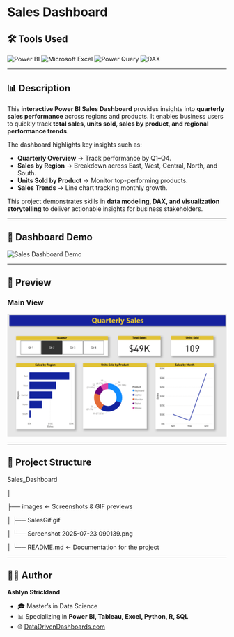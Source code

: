 # Sales Dashboard  

## 🛠 Tools Used  
![Power BI](https://img.shields.io/badge/Power%20BI-F2C811?style=for-the-badge&logo=powerbi&logoColor=black)  ![Microsoft Excel](https://img.shields.io/badge/Microsoft%20Excel-217346?style=for-the-badge&logo=microsoftexcel&logoColor=white)  ![Power Query](https://img.shields.io/badge/Power%20Query-0E76A8?style=for-the-badge&logo=microsoft&logoColor=white)  ![DAX](https://img.shields.io/badge/DAX-0078D4?style=for-the-badge&logo=microsoft&logoColor=white)  

---

## 📊 Description  

This **interactive Power BI Sales Dashboard** provides insights into **quarterly sales performance** across regions and products. It enables business users to quickly track **total sales, units sold, sales by product, and regional performance trends**.  

The dashboard highlights key insights such as:  
- **Quarterly Overview** → Track performance by Q1–Q4.  
- **Sales by Region** → Breakdown across East, West, Central, North, and South.  
- **Units Sold by Product** → Monitor top-performing products.  
- **Sales Trends** → Line chart tracking monthly growth.  

This project demonstrates skills in **data modeling, DAX, and visualization storytelling** to deliver actionable insights for business stakeholders.  

---

## 🎥 Dashboard Demo  

![Sales Dashboard Demo](./images/SalesGif.gif)  

---

## 📸 Preview  

### Main View  
![Sales Dashboard - Main](./images/Screenshot%202025-07-23%20090139.png)  

---

## 📁 Project Structure  

Sales_Dashboard

│

├── images <- Screenshots & GIF previews

│ ├── SalesGif.gif

│ └── Screenshot 2025-07-23 090139.png

│
└── README.md <- Documentation for the project


---

## 👩‍💻 Author  

**Ashlyn Strickland**  
- 🎓 Master’s in Data Science  
- 📊 Specializing in **Power BI, Tableau, Excel, Python, R, SQL**  
- 🌐 [DataDrivenDashboards.com](http://datadrivendashboards.com)  


